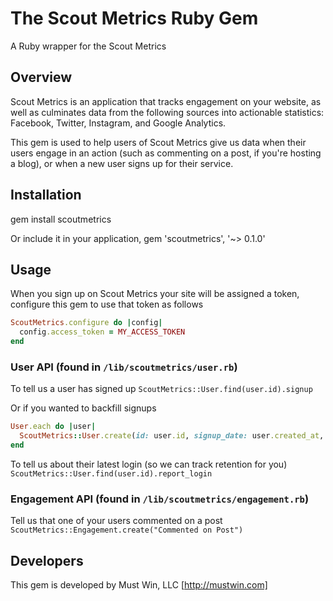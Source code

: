 The Scout Metrics Ruby Gem
====================
A Ruby wrapper for the Scout Metrics

Overview
------------
Scout Metrics is an application that tracks engagement on your website, as well as culminates data from the following sources into actionable statistics: Facebook, Twitter, Instagram, and Google Analytics.

This gem is used to help users of Scout Metrics give us data when their users engage in an action (such as commenting on a post, if you're hosting a blog), or when a new user signs up for their service.

Installation
------------
  gem install scoutmetrics

  Or include it in your application,
  gem 'scoutmetrics', '~> 0.1.0'

Usage
------------

When you sign up on Scout Metrics your site will be assigned a token, configure this gem to use that token as follows
```ruby
ScoutMetrics.configure do |config|
  config.access_token = MY_ACCESS_TOKEN
end
```

### User API (found in `/lib/scoutmetrics/user.rb`)
To tell us a user has signed up
`ScoutMetrics::User.find(user.id).signup`

Or if you wanted to backfill signups
```ruby
User.each do |user|
  ScoutMetrics::User.create(id: user.id, signup_date: user.created_at, return_date: user.latest_login, active: user.active?)
end
```

To tell us about their latest login (so we can track retention for you)
`ScoutMetrics::User.find(user.id).report_login`

### Engagement API (found in `/lib/scoutmetrics/engagement.rb`)
Tell us that one of your users commented on a post
`ScoutMetrics::Engagement.create("Commented on Post")`

Developers
------------------------------
This gem is developed by Must Win, LLC [http://mustwin.com]
